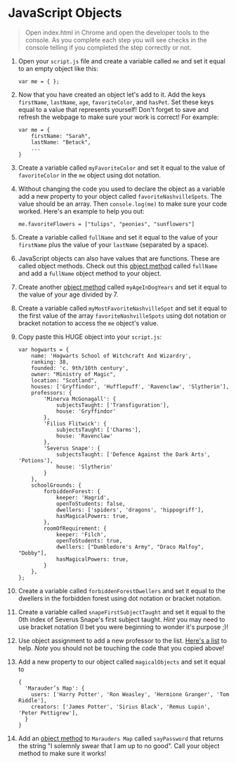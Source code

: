 # JavaScript Objects
> Open index.html in Chrome and open the developer tools to the console. As you complete each step you will see checks in the console telling if you completed the step correctly or not.

1. Open your `script.js` file and create a variable called `me` and set it equal to an empty object like this: 
    ```
    var me = { };
    ```

1. Now that you have created an object let's add to it. Add the keys `firstName`, `lastName`, `age`, `favoriteColor`, and `hasPet`. Set these keys equal to a value that represents yourself! Don't forget to save and refresh the webpage to make sure your work is correct! For example: 
    ```
    var me = {
        firstName: "Sarah",
        lastName: "Betack",
        ...
    }
    ```


1. Create a variable called `myFavoriteColor` and set it equal to the value of `favoriteColor` in the `me` object using dot notation.


1. Without changing the code you used to declare the object as a variable add a new property to your object called `favoriteNashvilleSpots`. The value should be an array. Then `console.log(me)` to make sure your code worked. Here's an example to help you out: 
    ```
    me.favoriteFlowers = ["tulips", "peonies", "sunflowers"]
    ```

1. Create a variable called `fullName` and set it equal to the value of your `firstName` plus the value of your `lastName` (separated by a space).

1. JavaScript objects can also have values that are functions. These are called object methods. Check out this [object method](https://www.w3schools.com/js/js_object_methods.asp) called `fullName` and add a `fullName` object method to your object. 

1. Create another [object method](https://www.w3schools.com/js/js_object_methods.asp) called `myAgeInDogYears` and set it equal to the value of your age divided by 7.

1. Create a variable called `myMostFavoriteNashvilleSpot` and set it equal to the first value of the array `favoriteNashvilleSpots` using dot notation or bracket notation to access the `me` object's value.


1. Copy paste this HUGE object into your `script.js`: 
    ``` 
    var hogwarts = {
        name: 'Hogwarts School of Witchcraft And Wizardry',
        ranking: 38,
        founded: 'c. 9th/10th century',
        owner: "Ministry of Magic",
        location: "Scotland",
        houses: ['Gryffindor', 'Hufflepuff', 'Ravenclaw', 'Slytherin'],
        professors: {
            'Minerva McGonagall': {
                subjectsTaught: ['Transfiguration'],
                house: 'Gryffindor'
            },
            'Filius Flitwick': {
                subjectsTaught: ['Charms'],
                house: 'Ravenclaw'
            },
            'Severus Snape': {
                subjectsTaught: ['Defence Against the Dark Arts', 'Potions'],
                house: 'Slytherin'
            }
        },
        schoolGrounds: {
            forbiddenForest: {
                keeper: 'Hagrid',
                openToStudents: false,
                dwellers: ['spiders', 'dragons', 'hippogriff'],
                hasMagicalPowers: true,
            },
            roomOfRequirement: {
                keeper: 'Filch',
                openToStudents: true,
                dwellers: ["Dumbledore's Army", "Draco Malfoy", "Dobby"],
                hasMagicalPowers: true,
            }
        },
    };
    ```

1. Create a variable called `forbiddenForestDwellers` and set it equal to the dwellers in the forbidden forest using dot notation or bracket notation.

1. Create a variable called `snapeFirstSubjectTaught` and set it equal to the 0th index of Severus Snape's first subject taught. *Hint* you may need to use bracket notation (I bet you were beginning to wonder it's purpose ;)!

1. Use object assignment to add a new professor to the list. [Here's a list](https://en.wikipedia.org/wiki/Hogwarts_staff#Filius_Flitwick) to help. *Note* you should not be touching the code that you copied above!

1. Add a new property to our object called `magicalObjects` and set it equal to  
    ```
    {
      'Marauder’s Map': {
        users: ['Harry Potter', 'Ron Weasley', 'Hermione Granger', 'Tom Riddle'],
        creators: ['James Potter', 'Sirius Black', 'Remus Lupin', 'Peter Pettigrew'],
      }
    }
    ```

1. Add an [object method](https://www.w3schools.com/js/js_object_methods.asp) to `Marauders Map` called `sayPassword` that returns the string "I solemnly swear that I am up to no good". Call your object method to make sure it works!
